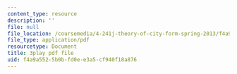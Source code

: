 ```yaml
---
content_type: resource
description: ''
file: null
file_location: /coursemedia/4-241j-theory-of-city-form-spring-2013/f4a9a5525b0bfd0ee3a5cf940f18a876_MOcWRURkmS0.pdf
file_type: application/pdf
resourcetype: Document
title: 3play pdf file
uid: f4a9a552-5b0b-fd0e-e3a5-cf940f18a876
---
```

